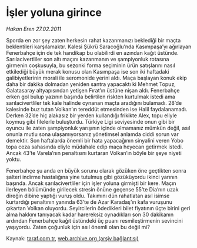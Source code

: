 # İşler yoluna girince

*Hakan Eren 27.02.2011*

<div class="yazi"><p>Sporda en zor şey zaten herkesin rahat kazanmanızı beklediği bir maçta beklentileri karşılamaktır. Kalesi Şükrü Saracoğlu’nda Kasımpaşa’yı ağırlayan Fenerbahçe için de tek handikap bu olabilirdi en azından kağıt üstünde. Sarılacivertliler son altı maçını kazanmanın ve şampiyonluk rotasına girmenin coşkusuyla, bu sezonki forma seçiminin ürün satışlarını nasıl etkilediği büyük merak konusu olan Kasımpaşa ise son iki haftadaki galibiyetlerinin morali ile seromonide yerini aldı. Maça başlayan konuk ekip daha bir dakika dolmadan yeniden santra yapacaktı ki Mehmet Topuz, Galatasaray altyapısından yetişen Fırat’ın üstüne nişan aldı. Fenerbahçe erken gol bulup yazının başında belirtilen riskten kurtulmak istedi ama sarılacivertliler tek kale halinde oynanan maçta aradığını bulamadı. 28’de kalesinde buz tutan Volkan’ın tereddüt etmesinden ise Halil faydalanamadı. Derken 32’de hiç alakasız bir yerden kullandığı frikikte Alex, topu eliyle koymuş gibi filelerle buluşturdu. Türkiye Ligi seviyesinde onun gibi bir oyuncu ile zaten şampiyonluk yarışının içinde olmamanız mümkün değil, asıl onunla mutlu sona ulaşamıyorsanız yönetimsel anlamda ciddi sorun var demektir. Son haftalarda önemli bir hata yapacağının sinyalini veren Yobo topa ceza sahasında eliyle müdahale edip maça heyecan getirmek istedi. Ancak 43’te Varela’nın penaltısını kurtaran Volkan’ın böyle bir şeye niyeti yoktu.</p>
<p>Fenerbahçe şu anda en büyük sorunu olarak gözüken öne geçtikten sonra şalteri indirme hastalığına yine tutulmuş gibi gözüküyordu ikinci yarının başında. Ancak sarılacivertliler için işler yoluna girmişti bir kere. Maçın ilerleyen bölümünde girilecek stresin önüne geçense 55’te Dia’nın uzak direğin dibine yaptığı vuruş oldu. Takımını dün rahatlatan asıl isimse kurtardığı penaltının yanında 63’te de Azar Karadaş’ın kafa vuruşunu çıkartan Volkan oluyordu. Seyircilerin ödedikleri bilet fiyatının üçte birini geri alma hakkını tanıyacak kadar harereksiz oynadıkları son 30 dakikanın ardından Fenerbahçe kağıt üstündeki üç puanı resmileştirmenin sevincini yaşıyordu. Zaten çoğunluk için asıl önemli olan bu değil mi?</p>
</div>

Kaynak: [taraf.com.tr](http://www.taraf.com.tr/hakan-eren/makale-isler-yoluna-girince.htm), [web.archive.org (arşiv bağlantısı)](http://web.archive.org/web/20131107124422/http://www.taraf.com.tr/hakan-eren/makale-isler-yoluna-girince.htm)
